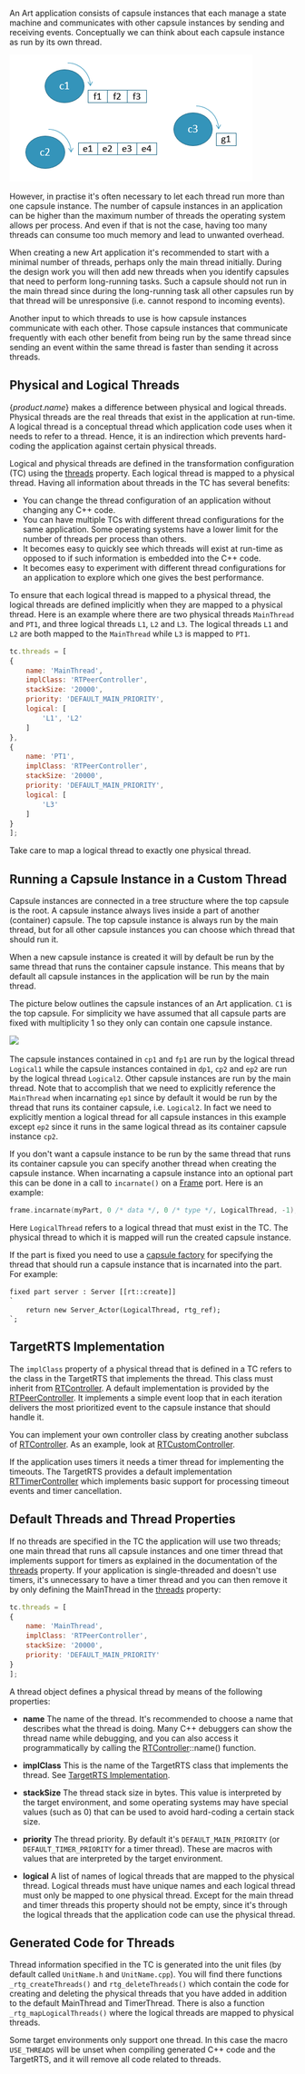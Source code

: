 An Art application consists of capsule instances that each manage a state machine and communicates with other capsule instances by sending and receiving events. Conceptually we can think about each capsule instance as run by its own thread.

![](../art-lang/images/event_queues.png)

However, in practise it's often necessary to let each thread run more than one capsule instance. The number of capsule instances in an application can be higher than the maximum number of threads the operating system allows per process. And even if that is not the case, having too many threads can consume too much memory and lead to unwanted overhead.

When creating a new Art application it's recommended to start with a minimal number of threads, perhaps only the main thread initially. During the design work you will then add new threads when you identify capsules that need to perform long-running tasks. Such a capsule should not run in the main thread since during the long-running task all other capsules run by that thread will be unresponsive (i.e. cannot respond to incoming events).

Another input to which threads to use is how capsule instances communicate with each other. Those capsule instances that communicate frequently with each other benefit from being run by the same thread since sending an event within the same thread is faster than sending it across threads.

## Physical and Logical Threads
{$product.name$} makes a difference between physical and logical threads. Physical threads are the real threads that exist in the application at run-time. A logical thread is a conceptual thread which application code uses when it needs to refer to a thread. Hence, it is an indirection which prevents hard-coding the application against certain physical threads. 

Logical and physical threads are defined in the transformation configuration (TC) using the [threads](../building/transformation-configurations.md#threads) property. Each logical thread is mapped to a physical thread. Having all information about threads in the TC has several benefits:

* You can change the thread configuration of an application without changing any C++ code.
* You can have multiple TCs with different thread configurations for the same application. Some operating systems have a lower limit for the number of threads per process than others.
* It becomes easy to quickly see which threads will exist at run-time as opposed to if such information is embedded into the C++ code.
* It becomes easy to experiment with different thread configurations for an application to explore which one gives the best performance.

To ensure that each logical thread is mapped to a physical thread, the logical threads are defined implicitly when they are mapped to a physical thread. Here is an example where there are two physical threads `MainThread` and `PT1`, and three logical threads `L1`, `L2` and `L3`. The logical threads `L1` and `L2` are both mapped to the `MainThread` while `L3` is mapped to `PT1`. 

``` js
tc.threads = [
{
    name: 'MainThread',
    implClass: 'RTPeerController',
    stackSize: '20000',
    priority: 'DEFAULT_MAIN_PRIORITY',
    logical: [
        'L1', 'L2'
    ]
},
{
    name: 'PT1',
    implClass: 'RTPeerController',
    stackSize: '20000',
    priority: 'DEFAULT_MAIN_PRIORITY',
    logical: [
        'L3'
    ]
}
];
```

Take care to map a logical thread to exactly one physical thread.

## Running a Capsule Instance in a Custom Thread
Capsule instances are connected in a tree structure where the top capsule is the root. A capsule instance always lives inside a part of another (container) capsule. The top capsule instance is always run by the main thread, but for all other capsule instances you can choose which thread that should run it.

When a new capsule instance is created it will by default be run by the same thread that runs the container capsule instance. This means that by default all capsule instances in the application will be run by the main thread.

The picture below outlines the capsule instances of an Art application. `C1` is the top capsule. For simplicity we have assumed that all capsule parts are fixed with multiplicity 1 so they only can contain one capsule instance.

![](../images/thread_mappings.png)

The capsule instances contained in `cp1` and `fp1` are run by the logical thread `Logical1` while the capsule instances contained in `dp1`, `cp2` and `ep2` are run by the logical thread `Logical2`. Other capsule instances are run by the main thread. Note that to accomplish that we need to explicitly reference the `MainThread` when incarnating `ep1` since by default it would be run by the thread that runs its container capsule, i.e. `Logical2`. In fact we need to explicitly mention a logical thread for all capsule instances in this example except `ep2` since it runs in the same logical thread as its container capsule instance `cp2`.

If you don't want a capsule instance to be run by the same thread that runs its container capsule you can specify another thread when creating the capsule instance. When incarnating a capsule instance into an optional part this can be done in a call to `incarnate()` on a [Frame](../targetrts-api/struct_frame.html) port. Here is an example:

``` cpp
frame.incarnate(myPart, 0 /* data */, 0 /* type */, LogicalThread, -1);
```

Here `LogicalThread` refers to a logical thread that must exist in the TC. The physical thread to which it is mapped will run the created capsule instance.

If the part is fixed you need to use a [capsule factory](../art-lang/index.md#part-with-capsule-factory) for specifying the thread that should run a capsule instance that is incarnated into the part. For example:

``` art
fixed part server : Server [[rt::create]]
`
    return new Server_Actor(LogicalThread, rtg_ref);
`;
```

## TargetRTS Implementation
The `implClass` property of a physical thread that is defined in a TC refers to the class in the TargetRTS that implements the thread. This class must inherit from [RTController](../targetrts-api/class_r_t_controller.html). A default implementation is provided by the [RTPeerController](../targetrts-api/class_r_t_peer_controller.html). It implements a simple event loop that in each iteration delivers the most prioritized event to the capsule instance that should handle it.

You can implement your own controller class by creating another subclass of [RTController](../targetrts-api/class_r_t_controller.html). As an example, look at [RTCustomController](../targetrts-api/class_r_t_custom_controller.html).

If the application uses timers it needs a timer thread for implementing the timeouts. The TargetRTS provides a default implementation [RTTimerController](../targetrts-api/class_r_t_timer_controller.html) which implements basic support for processing timeout events and timer cancellation.

## Default Threads and Thread Properties
If no threads are specified in the TC the application will use two threads; one main thread that runs all capsule instances and one timer thread that implements support for timers as explained in the documentation of the [threads](../building/transformation-configurations.md#threads) property. If your application is single-threaded and doesn't use timers, it's unnecessary to have a timer thread and you can then remove it by only defining the MainThread in the [threads](../building/transformation-configurations.md#threads) property:

``` js
tc.threads = [
{
    name: 'MainThread',
    implClass: 'RTPeerController',
    stackSize: '20000',
    priority: 'DEFAULT_MAIN_PRIORITY'
}
];
```

A thread object defines a physical thread by means of the following properties:

* **name** The name of the thread. It's recommended to choose a name that describes what the thread is doing. Many C++ debuggers can show the thread name while debugging, and you can also access it programmatically by calling the [RTController](../targetrts-api/class_r_t_controller.html)::name() function.

* **implClass** This is the name of the TargetRTS class that implements the thread. See [TargetRTS Implementation](#targetrts-implementation).

* **stackSize** The thread stack size in bytes. This value is interpreted by the target environment, and some operating systems may have special values (such as 0) that can be used to avoid hard-coding a certain stack size.

* **priority** The thread priority. By default it's `DEFAULT_MAIN_PRIORITY` (or `DEFAULT_TIMER_PRIORITY` for a timer thread). These are macros with values that are interpreted by the target environment.

* **logical** A list of names of logical threads that are mapped to the physical thread. Logical threads must have unique names and each logical thread must only be mapped to one physical thread. Except for the main thread and timer threads this property should not be empty, since it's through the logical threads that the application code can use the physical thread.

## Generated Code for Threads
Thread information specified in the TC is generated into the unit files (by default called `UnitName.h` and `UnitName.cpp`). You will find there functions `_rtg_createThreads()` and `rtg_deleteThreads()` which contain the code for creating and deleting the physical threads that you have added in addition to the default MainThread and TimerThread. There is also a function `_rtg_mapLogicalThreads()` where the logical threads are mapped to physical threads.

Some target environments only support one thread. In this case the macro `USE_THREADS` will be unset when compiling generated C++ code and the TargetRTS, and it will remove all code related to threads. 